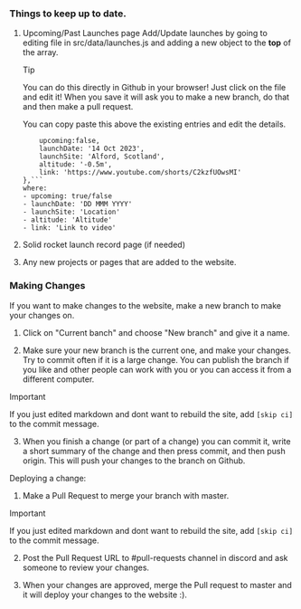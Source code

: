 ### Things to keep up to date.

1. Upcoming/Past Launches page
    Add/Update launches by going to editing file in src/data/launches.js and adding a new object to the **top** of the array.

    >[!TIP]
    >You can do this directly in Github in your browser! Just click on the file and edit it!
    >When you save it will ask you to make a new branch, do that and then make a pull request.

    You can copy paste this above the existing entries and edit the details.

    ```{   
        upcoming:false,
        launchDate: '14 Oct 2023',
        launchSite: 'Alford, Scotland',
        altitude: '-0.5m',
        link: 'https://www.youtube.com/shorts/C2kzfUOwsMI'
    },```
    where:
    - upcoming: true/false
    - launchDate: 'DD MMM YYYY'
    - launchSite: 'Location'
    - altitude: 'Altitude'
    - link: 'Link to video'

2. Solid rocket launch record page (if needed)
3. Any new projects or pages that are added to the website.

### Making Changes
If you want to make changes to the website, make a new branch to make your changes on. 

1. Click on "Current banch" and choose "New branch" and give it a name.

2. Make sure your new branch is the current one, and make your changes. Try to commit often if it is a large change. You can publish the branch if you like and other people can work with you or you can access it from a different computer.

> [!IMPORTANT]
> If you just edited markdown and dont want to rebuild the site, add ```[skip ci]``` to the commit message.

3. When you finish a change (or part of a change) you can commit it, write a short summary of the change and then press commit, and then push origin. This will push your changes to the branch on Github.

Deploying a change:

1. Make a Pull Request to merge your branch with master.

> [!IMPORTANT]
> If you just edited markdown and dont want to rebuild the site, add ```[skip ci]``` to the commit message.

2. Post the Pull Request URL to #pull-requests channel in discord and ask someone to review your changes.

3. When your changes are approved, merge the Pull request to master and it will deploy your changes to the website :).